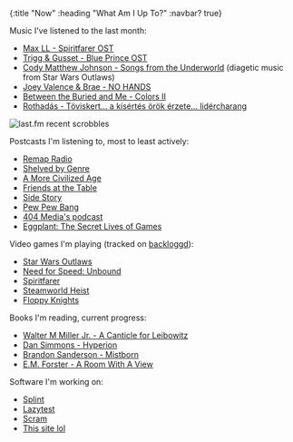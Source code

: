 {:title "Now"
 :heading "What Am I Up To?"
 :navbar? true}

Music I've listened to the last month:

* [Max LL - Spiritfarer OST](https://maxll.bandcamp.com/album/spiritfarer-farewell-edition)
* [Trigg & Gusset - Blue Prince OST](https://triggandgusset.bandcamp.com/album/blue-prince-the-original-soundtrack)
* [Cody Matthew Johnson - Songs from the Underworld](https://www.qobuz.com/us-en/album/songs-from-the-underworld-cody-matthew-johnson/okblkfn26uyuc) (diagetic music from Star Wars Outlaws)
* [Joey Valence & Brae - NO HANDS](https://www.youtube.com/playlist?list=PLdTXDVYma3JQxb0LlkkaWXmsAvwm368g0)
* [Between the Buried and Me - Colors II](https://en.wikipedia.org/wiki/Colors_II)
* [Rothadás - Töviskert... a kísértés örök érzete... lidércharang](https://rothadasdeathdoom.bandcamp.com/album/t-viskert-a-k-s-rt-s-r-k-rzete-lid-rcharang)

![last.fm recent scrobbles](https://lastfm-recently-played.vercel.app/api?user=NoahTheDuke)

Postcasts I'm listening to, most to least actively:

* [Remap Radio](https://remapradio.com/)
* [Shelved by Genre](https://rangedtouch.com/shelved-by-genre/)
* [A More Civilized Age](https://amorecivilizedage.net/)
* [Friends at the Table](https://friendsatthetable.net/)
* [Side Story](https://www.sidestory.show/)
* [Pew Pew Bang](https://bsky.app/profile/pewpewbang.bsky.social)
* [404 Media's podcast](https://www.404media.co)
* [Eggplant: The Secret Lives of Games](https://eggplant.show/)

Video games I'm playing (tracked on [backloggd](https://www.backloggd.com/u/NoahTheDuke/games/added/type:playing/)):

* [Star Wars Outlaws](https://backloggd.com/games/star-wars-outlaws/)
* [Need for Speed: Unbound](https://backloggd.com/games/need-for-speed-unbound/)
* [Spiritfarer](https://backloggd.com/games/spiritfarer-farewell-edition/)
* [Steamworld Heist](https://backloggd.com/games/steamworld-heist/)
* [Floppy Knights](https://www.backloggd.com/games/floppy-knights/)

Books I'm reading, current progress:

* [Walter M Miller Jr. - A Canticle for Leibowitz](https://en.wikipedia.org/wiki/A_Canticle_for_Leibowitz)
* [Dan Simmons - Hyperion](https://en.wikipedia.org/wiki/Hyperion_(Simmons_novel))
* [Brandon Sanderson - Mistborn](https://en.wikipedia.org/wiki/Mistborn:_The_Final_Empire)
* [E.M. Forster - A Room With A View](https://en.wikipedia.org/wiki/A_Room_with_a_View)

Software I'm working on:

* [Splint](https://github.com/NoahTheDuke/splint)
* [Lazytest](https://github.com/NoahTheDuke/lazytest)
* [Scram](https://github.com/NoahTheDuke/scram)
* [This site lol](https://github.com/NoahTheDuke/NoahTheDuke.github.io)

